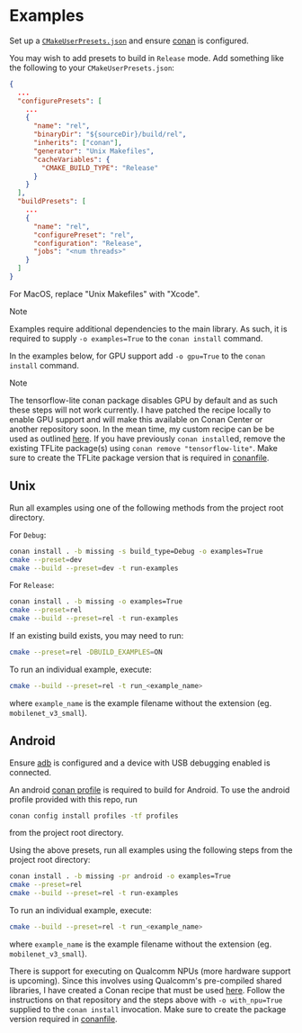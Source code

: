 # Examples

Set up a [`CMakeUserPresets.json`](/HACKING.md#presets) and ensure
[conan](/HACKING.md#dependency-manager) is configured.

You may wish to add presets to build in `Release` mode. Add something like the
following to your `CMakeUserPresets.json`:

```json
{
  ...
  "configurePresets": [
    ...
    {
      "name": "rel",
      "binaryDir": "${sourceDir}/build/rel",
      "inherits": ["conan"],
      "generator": "Unix Makefiles",
      "cacheVariables": {
        "CMAKE_BUILD_TYPE": "Release"
      }
    }
  ],
  "buildPresets": [
    ...
    {
      "name": "rel",
      "configurePreset": "rel",
      "configuration": "Release",
      "jobs": "<num threads>"
    }
  ]
}
```

For MacOS, replace "Unix Makefiles" with "Xcode".

> [!NOTE]
> Examples require additional dependencies to the main library. As such, it is
required to supply `-o examples=True` to the `conan install` command.

In the examples below, for GPU support add `-o gpu=True` to the `conan install` command.
> [!NOTE]
> The tensorflow-lite conan package disables GPU by default and as such these
  steps will not work currently. I have patched the recipe locally to enable GPU
  support and will make this available on Conan Center or another repository
  soon. In the mean time, my custom recipe can be be used as outlined
  [here](https://github.com/neuralize-ai/tensorflow-lite-conan). If you have
  previously `conan install`ed, remove the existing TFLite package(s) using
  `conan remove "tensorflow-lite"`. Make sure to create the TFLite package
  version that is required in [conanfile](/conanfile.py).

## Unix

Run all examples using one of the following methods from the project root directory.

For `Debug`:

```bash
conan install . -b missing -s build_type=Debug -o examples=True
cmake --preset=dev
cmake --build --preset=dev -t run-examples
```

For `Release`:

```bash
conan install . -b missing -o examples=True
cmake --preset=rel
cmake --build --preset=rel -t run-examples
```

If an existing build exists, you may need to run:

```bash
cmake --preset=rel -DBUILD_EXAMPLES=ON
```

To run an individual example, execute:

```bash
cmake --build --preset=rel -t run_<example_name>
```

where `example_name` is the example filename without the extension (eg. `mobilenet_v3_small`).

## Android

Ensure [adb](https://developer.android.com/tools/adb) is configured and a device
with USB debugging enabled is connected.

An android [conan profile](https://docs.conan.io/2/reference/config_files/profiles.html)
is required to build for Android. To use the android profile provided with this
repo, run

```bash
conan config install profiles -tf profiles
```

from the project root directory.

Using the above presets, run all examples using the following steps from the
project root directory:

```bash
conan install . -b missing -pr android -o examples=True
cmake --preset=rel
cmake --build --preset=rel -t run-examples
```

To run an individual example, execute:

```bash
cmake --build --preset=rel -t run_<example_name>
```

where `example_name` is the example filename without the extension (eg. `mobilenet_v3_small`).

There is support for executing on Qualcomm NPUs (more hardware support is
upcoming). Since this involves using Qualcomm's pre-compiled shared libraries,
I have created a Conan recipe that must be used
[here](https://github.com/neuralize-ai/qnn-conan). Follow the instructions on
that repository and the steps above with `-o with_npu=True` supplied to the
`conan install` invocation. Make sure to create the package version required
in [conanfile](/conanfile.py).
